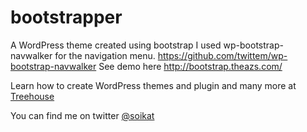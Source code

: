 bootstrapper
============

A WordPress theme created using bootstrap
I used wp-bootstrap-navwalker for the navigation menu. https://github.com/twittem/wp-bootstrap-navwalker
See demo here http://bootstrap.theazs.com/

Learn how to create WordPress themes and plugin
and many more at <a href="http://referrals.trhou.se/mdatiquzzamansoikat">Treehouse</a>

You can find me on twitter <a href="http://twitter.com/soikat">@soikat<a/>
